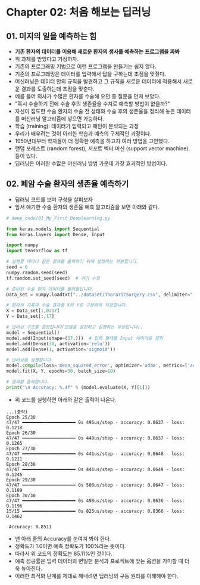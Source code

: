 # Chapter 02: 처음 해보는 딥러닝
## 01. 미지의 일을 예측하는 힘
- **기존 환자의 데이터를 이용해 새로운 환자의 생사를 예측하는 프로그램을 짜봐**
- 위 과제를 받았다고 가정하자.
- 기존의 프로그래밍 기법으로 이런 프로그램을 만들기는 쉽지 않다.
- 기존의 프로그래밍은 데이터를 입력해서 답을 구하는데 초점을 맞췄다.
- 머신러닝은 데이터 안의 규칙을 발견하고 그 규칙을 새로운 데이터에 적용해서 새로운 결과를 도출하는데 초점을 맞춘다.
- 예를 들어 의사가 수많은 환자를 수술해 오던 중 질문을 던져 보았다.
- "혹시 수술하기 전에 수술 후의 생존율을 수치로 예측할 방법이 없을까?"
- 자신이 집도한 수술 환자의 수술 전 상태와 수술 후의 생존율을 정리해 놓은 데이터를 머신러닝 알고리즘에 넣으면 가능하다.
- 학습 (training): 데이터가 입력되고 패턴이 분석되는 과정
- 우리가 배우려는 것이 이러한 학습과 예측의 구체적인 과정이다.
- 1950년대부터 학자들이 더 정확한 예측을 하고자 여러 방법을 고안했다.
- 랜덤 포레스트 (random forest), 서포트 벡터 머신 (support vector machine) 등이 있다.
- 딥러닝은 이러한 수많은 머신러닝 방법 가운데 가장 효과적인 방법이다.

## 02. 폐암 수술 환자의 생존율 예측하기
- 딥러닝 코드를 보며 구성을 살펴보자
- 앞서 얘기한 수술 환자의 생존율 예측 알고리즘을 보면 아래와 같다.
```py
# deep_code/01_My_First_Deeplearning.py

from keras.models import Sequential
from keras.layers import Dense, Input

import numpy
import tensorflow as tf

# 실행할 때마다 같은 결과를 출력하기 위해 설정하는 부분입니다.
seed = 0
numpy.random.seed(seed)
tf.random.set_seed(seed)  # 여기 수정

# 준비된 수술 환자 데이터를 불러들입니다.
Data_set = numpy.loadtxt("../dataset/ThoraricSurgery.csv", delimiter=",")

# 환자의 기록과 수술 결과를 X와 Y로 구분하여 저장합니다.
X = Data_set[:,0:17]
Y = Data_set[:,17]

# 딥러닝 구조를 결정합니다(모델을 설정하고 실행하는 부분입니다).
model = Sequential()
model.add(Input(shape=(17,)))  # 입력 형태를 Input 레이어로 정의
model.add(Dense(30, activation='relu'))
model.add(Dense(1, activation='sigmoid'))

# 딥러닝을 실행합니다.
model.compile(loss='mean_squared_error', optimizer='adam', metrics=['accuracy'])
model.fit(X, Y, epochs=30, batch_size=10)

# 결과를 출력합니다.
print("\n Accuracy: %.4f" % (model.evaluate(X, Y)[1]))
```
- 위 코드를 실행하면 아래와 같은 출력이 나온다.
```
...(중략)
Epoch 25/30
47/47 ━━━━━━━━━━━━━━━━━━━━ 0s 495us/step - accuracy: 0.8637 - loss: 0.1218
Epoch 26/30
47/47 ━━━━━━━━━━━━━━━━━━━━ 0s 449us/step - accuracy: 0.8637 - loss: 0.1265  
Epoch 27/30
47/47 ━━━━━━━━━━━━━━━━━━━━ 0s 441us/step - accuracy: 0.8648 - loss: 0.1211
Epoch 28/30
47/47 ━━━━━━━━━━━━━━━━━━━━ 0s 441us/step - accuracy: 0.8649 - loss: 0.1245  
Epoch 29/30
47/47 ━━━━━━━━━━━━━━━━━━━━ 0s 508us/step - accuracy: 0.8647 - loss: 0.1189
Epoch 30/30
47/47 ━━━━━━━━━━━━━━━━━━━━ 0s 498us/step - accuracy: 0.8636 - loss: 0.1196
15/15 ━━━━━━━━━━━━━━━━━━━━ 0s 825us/step - accuracy: 0.8366 - loss: 0.1462

 Accuracy: 0.8511
```
- 맨 아래 줄의 Accuracy를 눈여겨 봐야 한다.
- 정확도가 1.0이면 예측 정확도가 100%라는 뜻이다.
- 따라서 위 코드의 정확도는 85.11%인 것이다.
- 예측 성공률은 입력 데이터의 면밀한 분석과 프로젝트에 맞는 옵션을 가미할 때 더욱 높아진다.
- 이러한 최적화 단계를 제대로 해내려면 딥러닝의 구동 원리를 이해해야 한다.
